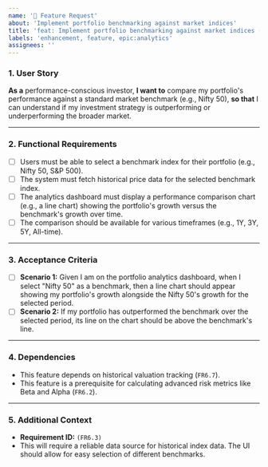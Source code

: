 ```yaml
---
name: '🚀 Feature Request'
about: 'Implement portfolio benchmarking against market indices'
title: 'feat: Implement portfolio benchmarking against market indices (e.g., Nifty 50)'
labels: 'enhancement, feature, epic:analytics'
assignees: ''
---
```


### 1. User Story

**As a** performance-conscious investor,
**I want to** compare my portfolio's performance against a standard market benchmark (e.g., Nifty 50),
**so that** I can understand if my investment strategy is outperforming or underperforming the broader market.

---

### 2. Functional Requirements

*   [ ] Users must be able to select a benchmark index for their portfolio (e.g., Nifty 50, S&P 500).
*   [ ] The system must fetch historical price data for the selected benchmark index.
*   [ ] The analytics dashboard must display a performance comparison chart (e.g., a line chart) showing the portfolio's growth versus the benchmark's growth over time.
*   [ ] The comparison should be available for various timeframes (e.g., 1Y, 3Y, 5Y, All-time).

---

### 3. Acceptance Criteria

*   [ ] **Scenario 1:** Given I am on the portfolio analytics dashboard, when I select "Nifty 50" as a benchmark, then a line chart should appear showing my portfolio's growth alongside the Nifty 50's growth for the selected period.
*   [ ] **Scenario 2:** If my portfolio has outperformed the benchmark over the selected period, its line on the chart should be above the benchmark's line.

---

### 4. Dependencies

*   This feature depends on historical valuation tracking (`FR6.7`).
*   This feature is a prerequisite for calculating advanced risk metrics like Beta and Alpha (`FR6.2`).

---

### 5. Additional Context

*   **Requirement ID:** `(FR6.3)`
*   This will require a reliable data source for historical index data. The UI should allow for easy selection of different benchmarks.

